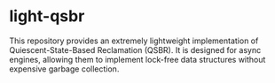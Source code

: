 # light-qsbr
This repository provides an extremely lightweight implementation of Quiescent-State-Based Reclamation (QSBR). It is designed for async engines, allowing them to implement lock-free data structures without expensive garbage collection.

